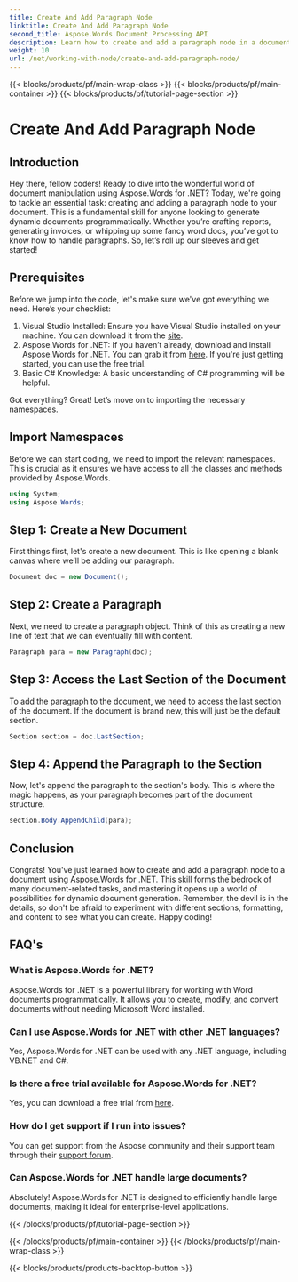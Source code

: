 ```yaml
---
title: Create And Add Paragraph Node
linktitle: Create And Add Paragraph Node
second_title: Aspose.Words Document Processing API
description: Learn how to create and add a paragraph node in a document using Aspose.Words for .NET with this detailed, step-by-step tutorial.
weight: 10
url: /net/working-with-node/create-and-add-paragraph-node/
---
```


{{< blocks/products/pf/main-wrap-class >}}
{{< blocks/products/pf/main-container >}}
{{< blocks/products/pf/tutorial-page-section >}}

# Create And Add Paragraph Node

## Introduction

Hey there, fellow coders! Ready to dive into the wonderful world of document manipulation using Aspose.Words for .NET? Today, we're going to tackle an essential task: creating and adding a paragraph node to your document. This is a fundamental skill for anyone looking to generate dynamic documents programmatically. Whether you’re crafting reports, generating invoices, or whipping up some fancy word docs, you’ve got to know how to handle paragraphs. So, let’s roll up our sleeves and get started!

## Prerequisites

Before we jump into the code, let's make sure we've got everything we need. Here’s your checklist:

1. Visual Studio Installed: Ensure you have Visual Studio installed on your machine. You can download it from the [site](https://visualstudio.microsoft.com/).
2. Aspose.Words for .NET: If you haven’t already, download and install Aspose.Words for .NET. You can grab it from [here](https://releases.aspose.com/words/net/). If you're just getting started, you can use the free trial.
3. Basic C# Knowledge: A basic understanding of C# programming will be helpful.

Got everything? Great! Let’s move on to importing the necessary namespaces.

## Import Namespaces

Before we can start coding, we need to import the relevant namespaces. This is crucial as it ensures we have access to all the classes and methods provided by Aspose.Words.

```csharp
using System;
using Aspose.Words;
```

## Step 1: Create a New Document

First things first, let's create a new document. This is like opening a blank canvas where we’ll be adding our paragraph.

```csharp
Document doc = new Document();
```

## Step 2: Create a Paragraph

Next, we need to create a paragraph object. Think of this as creating a new line of text that we can eventually fill with content.

```csharp
Paragraph para = new Paragraph(doc);
```

## Step 3: Access the Last Section of the Document

To add the paragraph to the document, we need to access the last section of the document. If the document is brand new, this will just be the default section.

```csharp
Section section = doc.LastSection;
```

## Step 4: Append the Paragraph to the Section

Now, let's append the paragraph to the section's body. This is where the magic happens, as your paragraph becomes part of the document structure.

```csharp
section.Body.AppendChild(para);
```

## Conclusion

Congrats! You've just learned how to create and add a paragraph node to a document using Aspose.Words for .NET. This skill forms the bedrock of many document-related tasks, and mastering it opens up a world of possibilities for dynamic document generation. Remember, the devil is in the details, so don't be afraid to experiment with different sections, formatting, and content to see what you can create. Happy coding!

## FAQ's

### What is Aspose.Words for .NET?
Aspose.Words for .NET is a powerful library for working with Word documents programmatically. It allows you to create, modify, and convert documents without needing Microsoft Word installed.

### Can I use Aspose.Words for .NET with other .NET languages?
Yes, Aspose.Words for .NET can be used with any .NET language, including VB.NET and C#.

### Is there a free trial available for Aspose.Words for .NET?
Yes, you can download a free trial from [here](https://releases.aspose.com/).

### How do I get support if I run into issues?
You can get support from the Aspose community and their support team through their [support forum](https://forum.aspose.com/c/words/8).

### Can Aspose.Words for .NET handle large documents?
Absolutely! Aspose.Words for .NET is designed to efficiently handle large documents, making it ideal for enterprise-level applications.

{{< /blocks/products/pf/tutorial-page-section >}}

{{< /blocks/products/pf/main-container >}}
{{< /blocks/products/pf/main-wrap-class >}}

{{< blocks/products/products-backtop-button >}}
